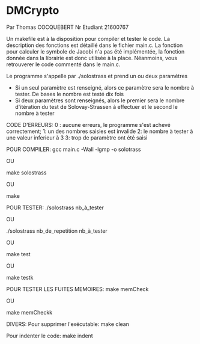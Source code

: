 # DMCrypto

Par Thomas COCQUEBERT
Nr Etudiant 21600767

Un makefile est à la disposition pour compiler et tester le code.
La description des fonctions est détaillé dans le fichier main.c.
La fonction pour calculer le symbole de Jacobi n'a pas été implémentée, la fonction donnée dans la librairie est donc utilisée à la place. Néanmoins, vous retrouverer le code commenté dans le main.c.

Le programme s'appelle par ./solostrass et prend un ou deux paramètres
- Si un seul paramètre est renseigné, alors ce paramètre sera le nombre à tester. De bases le nombre est testé dix fois
- Si deux paramètres sont renseignés, alors le premier sera le nombre d'itération du test de Solovay-Strassen à effectuer et le second le nombre à tester

CODE D'ERREURS:
0 : aucune erreurs, le programme s'est achevé correctement;
1: un des nombres saisies est invalide
2: le nombre à tester à une valeur inferieur à 3
3: trop de paramètre ont été saisi

POUR COMPILER:
gcc main.c -Wall -lgmp -o solotrass

OU

make solostrass

OU 

make





POUR TESTER:
./solostrass nb_à_tester

OU

./solostrass nb_de_repetition nb_à_tester

OU

make test

OU

make testk




POUR TESTER LES FUITES MEMOIRES:
make memCheck

OU

make memCheckk




DIVERS:
Pour supprimer l'exécutable:
make clean

Pour indenter le code:
make indent